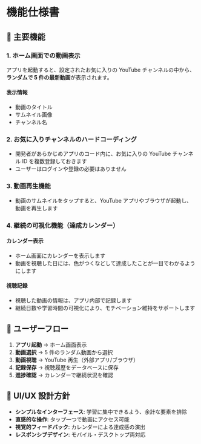 # 機能仕様書

## 🎥 主要機能

### 1. ホーム画面での動画表示

アプリを起動すると、設定されたお気に入りの YouTube チャンネルの中から、**ランダムで 5 件の最新動画**が表示されます。

#### 表示情報

- 動画のタイトル
- サムネイル画像
- チャンネル名

### 2. お気に入りチャンネルのハードコーディング

- 開発者があらかじめアプリのコード内に、お気に入りの YouTube チャンネル ID を複数登録しておきます
- ユーザーはログインや登録の必要はありません

### 3. 動画再生機能

- 動画のサムネイルをタップすると、YouTube アプリやブラウザが起動し、動画を再生します

### 4. 継続の可視化機能（達成カレンダー）

#### カレンダー表示

- ホーム画面にカレンダーを表示します
- 動画を視聴した日には、色がつくなどして達成したことが一目でわかるようにします

#### 視聴記録

- 視聴した動画の情報は、アプリ内部で記録します
- 継続日数や学習時間の可視化により、モチベーション維持をサポートします

## 🔄 ユーザーフロー

1. **アプリ起動** → ホーム画面表示
2. **動画選択** → 5 件のランダム動画から選択
3. **動画視聴** → YouTube 再生（外部アプリ/ブラウザ）
4. **記録保存** → 視聴履歴をデータベースに保存
5. **進捗確認** → カレンダーで継続状況を確認

## 📱 UI/UX 設計方針

- **シンプルなインターフェース**: 学習に集中できるよう、余計な要素を排除
- **直感的な操作**: タップ一つで動画にアクセス可能
- **視覚的フィードバック**: カレンダーによる達成感の演出
- **レスポンシブデザイン**: モバイル・デスクトップ両対応

